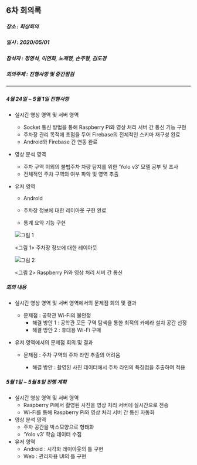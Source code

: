 ## 6차 회의록 

##### 장소 :  회상회의

##### 일시 : 2020/05/01

##### 참석자 : 정영석, 이연희, 노재영, 손주형, 김도경

##### 회의주제 :  진행사항 및 중간점검

---

##### 

##### 4월 24일 ~ 5월 1일 진행사항

- 실시간 영상 영역 및 서버 영역
  - Socket 통신 방법을 통해 Raspberry Pi와 영상 처리 서버 간 통신 기능 구현
  - 주차장 관리 목적에 초점을 두어 Firebase의 전체적인 스키마 재구성 완료
  - Android와 Firebase 간 연동 완료

- 영상 분석 영역

  -  주차 구역 이외의 불법주차 차량 탐지를 위한 ‘Yolo v3’ 모델 공부 및 조사
  - 전체적인 주차 구역의 여부 파악 및 영역 추출

- 유저 영역

  -  Android 

    - 주차장 정보에 대한 레이아웃 구현 완료

    - 통계 요약 기능 구현

      

    ![그림 1](https://github.com/YeongSeokJeong/smart_parking_lot/blob/master/img/어플레이아웃.png)

    <그림 1> 주차장 정보에 대한 레이아웃

    ![그림 2](https://github.com/YeongSeokJeong/smart_parking_lot/blob/master/img/라즈베리파이서버통신.png)

    <그림 2> Raspberry Pi와 영상 처리 서버 간 통신

    

##### 회의 내용

- 실시간 영상 영역 및 서버 영역에서의 문제점 회의 및 결과

  - 문제점 : 공학관 Wi-Fi의 불안정
    - 해결 방안 1 : 공학관 모든 구역 탐색을 통한 최적의 카메라 설치 공간 선정
    - 해결 방안 2 : 휴대용 Wi-Fi 구매

- 유저 영역에서의 문제점 회의 및 결과

  - 문제점 : 주차 구역의 주차 라인 추출의 어려움

    - 해결 방안 : 촬영된 사진 데이터에서 주차 라인의 특징점을 추출하여 적용

      

##### 5월 1일 ~ 5월 8일 진행 계획

- 실시간 영상 영역 및 서버 영역
  - Raspberry Pi에서 촬영된 사진을 영상 처리 서버에 실시간으로 전송
  - Wi-Fi를 통해 Raspberry Pi와 영상 처리 서버 간 통신 자동화
- 영상 분석 영역
  - 주차 공간을 박스모양으로 형태화
  - ‘Yolo v3’ 학습 데이터 수집
- 유저 영역
  -  Android : 시각화 레이아웃의 틀 구현
  -  Web : 관리자용 UI의 틀 구현